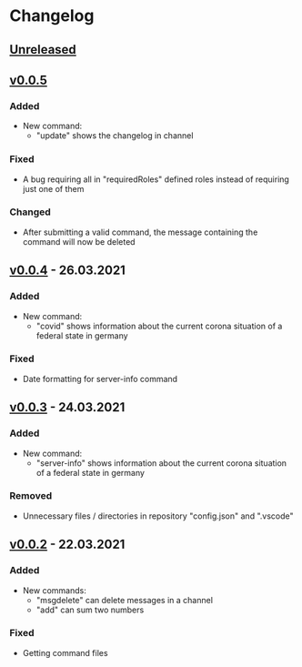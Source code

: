 # Changelog

## [Unreleased](https://github.com/Toasty65/Discord-Bot/compare/v0.0.4...HEAD)


## [v0.0.5](https://github.com/Toasty65/Discord-Bot/compare/v0.0.4...v0.0.5)

### Added
- New command:
    - "update" shows the changelog in channel

### Fixed
- A bug requiring all in "requiredRoles" defined roles instead of requiring just one of them

### Changed
- After submitting a valid command, the message containing the command will now be deleted

## [v0.0.4](https://github.com/Toasty65/Discord-Bot/compare/v0.0.3...v0.0.4) - 26.03.2021

### Added
- New command:
    - "covid" shows information about the current corona situation of a federal state in germany

### Fixed
- Date formatting for server-info command

## [v0.0.3](https://github.com/Toasty65/Discord-Bot/compare/v0.0.2...v0.0.3) - 24.03.2021

### Added
- New command:
    - "server-info" shows information about the current corona situation of a federal state in germany

### Removed
- Unnecessary files / directories in repository "config.json" and ".vscode"

## [v0.0.2](https://github.com/Toasty65/Discord-Bot/compare/v0.0.1...v0.0.2) - 22.03.2021

### Added
- New commands:
    - "msgdelete" can delete messages in a channel
    - "add" can sum two numbers 

### Fixed
- Getting command files
